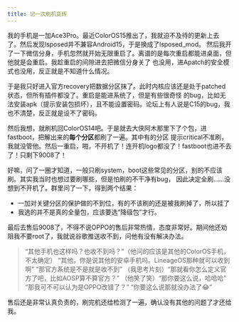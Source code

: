 ```yaml
---
title: 记一次刷机变砖
---
```


我的手机是一加Ace3Pro。最近ColorOS15推出了，我就迫不及待的更新上去了。然后发现lsposed并不兼容Android15，于是换成了lsposed_mod。
然后我开了一下微信分身，手机忽然就开始无限重启了。离谱的是每次重启都能进桌面，但他就是会重启。我趁重启的间隙进去把微信分身关了
也没用，进Apatch的安全模式也没用，反正就是不知道什么情况。

于是我只好进入官方recovery把数据分区抹了。此时内核应该还是处于patched状态，但所有插件都没了。重启是能进系统了，但是有些很奇怪
的bug，比如无法安装apk（提示安装包损坏），且不能设置密码。论坛上有人说是C15的bug，我也不清楚，反正就是设不了密码。

然后我想，就刷机回ColorOS14吧。于是就去大侠阿木那里下了个包，进fastboot，把解出来的**每个分区**都刷了一遍。其中有的分区
提示critical不准刷，我就没管他。然后一重启，啪，不开机了！连开机logo都没了！fastboot也进不去了！只剩下9008了！

好嘛，问了一圈才知道，一般只刷system，boot这些常见的分区，别的不应该刷。其实我当时也想过要刷哪些，但是怕刷的不干净有bug，
因此决定全刷……没想到不开机了。群里问了一下，得到两个结果：
- 一加对关键分区的保护做的不到位，有的不该刷的还是被我刷掉了，所以挂了
- 我选的并不是真的全量包，应该要选“降级包”才行。

最后去售后9008了，不得不说OPPO的售后非常热情，态度非常好。期间他还劝阻我不要root了，我就说谷歌推送收不到，问他有没有解决办法。

> “其他手机也这样吗？也收不到吗？”（他问的应该是其他的ColorOS手机，不太确定）
> “其他，你是说其他的安卓手机吗。LineageOS那种就可以收到啊”
> “那官方系统是不是就是收不到”
> （我思考片刻）“那就看你怎么定义官方了吧，比如AOSP算不算官方？”
> （他笑了笑）“那你要这么说，哈哈哈”
> “那我可不可以认为是OPPO改错了？”
> “你要这么说那就没办法了😂”

售后还是非常认真负责的，刷完机还给检测了一遍，确认没有其他的问题了才还给我。
